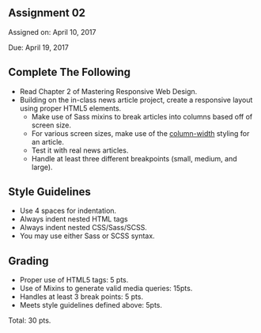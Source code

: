 ## Assignment 02
Assigned on: April 10, 2017

Due: April 19, 2017

## Complete The Following
* Read Chapter 2 of Mastering Responsive Web Design.
* Building on the in-class news article project, create a responsive layout using proper HTML5 elements.
	* Make use of Sass mixins to break articles into columns based off of screen size.
	* For various screen sizes, make use of the [column-width](https://developer.mozilla.org/en-US/docs/Web/CSS/CSS_Columns/Using_multi-column_layouts) styling for an article.
	* Test it with real news articles.
	* Handle at least three different breakpoints (small, medium, and large).

## Style Guidelines
* Use 4 spaces for indentation.
* Always indent nested HTML tags
* Always indent nested CSS/Sass/SCSS.
* You may use either Sass or SCSS syntax.


## Grading
* Proper use of HTML5 tags: 5 pts.
* Use of Mixins to generate valid media queries: 15pts.
* Handles at least 3 break points: 5 pts.
* Meets style guidelines defined above: 5pts.

Total: 30 pts.